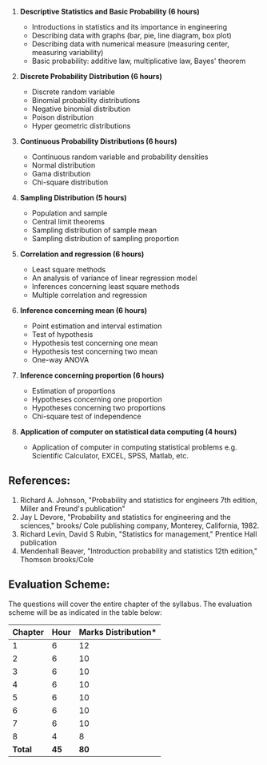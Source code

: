 1. **Descriptive Statistics and Basic Probability (6 hours)**
    * Introductions in statistics and its importance in engineering
    * Describing data with graphs (bar, pie, line diagram, box plot)
    * Describing data with numerical measure (measuring center, measuring variability)
    * Basic probability: additive law, multiplicative law, Bayes' theorem

2. **Discrete Probability Distribution (6 hours)**
    * Discrete random variable
    * Binomial probability distributions
    * Negative binomial distribution
    * Poison distribution
    * Hyper geometric distributions

3. **Continuous Probability Distributions (6 hours)**
    * Continuous random variable and probability densities
    * Normal distribution
    * Gama distribution
    * Chi-square distribution

4. **Sampling Distribution (5 hours)**
    * Population and sample
    * Central limit theorems
    * Sampling distribution of sample mean
    * Sampling distribution of sampling proportion

5. **Correlation and regression (6 hours)**
    * Least square methods
    * An analysis of variance of linear regression model
    * Inferences concerning least square methods
    * Multiple correlation and regression

6. **Inference concerning mean (6 hours)**
    * Point estimation and interval estimation
    * Test of hypothesis
    * Hypothesis test concerning one mean
    * Hypothesis test concerning two mean
    * One-way ANOVA

7. **Inference concerning proportion (6 hours)**
    * Estimation of proportions
    * Hypotheses concerning one proportion
    * Hypotheses concerning two proportions
    * Chi-square test of independence

8. **Application of computer on statistical data computing (4 hours)**
    * Application of computer in computing statistical problems e.g. Scientific Calculator, EXCEL, SPSS, Matlab, etc.

## References:

1. Richard A. Johnson, "Probability and statistics for engineers 7th edition, Miller and Freund's publication"
2. Jay L Devore, "Probability and statistics for engineering and the sciences," brooks/ Cole publishing company, Monterey, California, 1982.
3. Richard Levin, David S Rubin, "Statistics for management," Prentice Hall publication
4. Mendenhall Beaver, "Introduction probability and statistics 12th edition," Thomson brooks/Cole

## Evaluation Scheme:

The questions will cover the entire chapter of the syllabus. The evaluation scheme will be as indicated in the table below:

| Chapter   | Hour   | Marks Distribution* |
| --------- | ------ | ------------------- |
| 1         | 6      | 12                  |
| 2         | 6      | 10                  |
| 3         | 6      | 10                  |
| 4         | 6      | 10                  |
| 5         | 6      | 10                  |
| 6         | 6      | 10                  |
| 7         | 6      | 10                  |
| 8         | 4      | 8                   |
| **Total** | **45** | **80**              |


